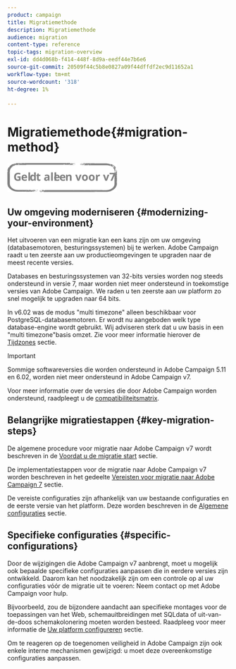 ```yaml
---
product: campaign
title: Migratiemethode
description: Migratiemethode
audience: migration
content-type: reference
topic-tags: migration-overview
exl-id: dd4d068b-f414-448f-8d9a-eedf44e7b6e6
source-git-commit: 20509f44c5b8e0827a09f44dffdf2ec9d11652a1
workflow-type: tm+mt
source-wordcount: '318'
ht-degree: 1%

---
```


# Migratiemethode{#migration-method}

![](../../assets/v7-only.svg)

## Uw omgeving moderniseren {#modernizing-your-environment}

Het uitvoeren van een migratie kan een kans zijn om uw omgeving (databasemotoren, besturingssystemen) bij te werken. Adobe Campaign raadt u ten zeerste aan uw productieomgevingen te upgraden naar de meest recente versies.

Databases en besturingssystemen van 32-bits versies worden nog steeds ondersteund in versie 7, maar worden niet meer ondersteund in toekomstige versies van Adobe Campaign. We raden u ten zeerste aan uw platform zo snel mogelijk te upgraden naar 64 bits.

In v6.02 was de modus &quot;multi timezone&quot; alleen beschikbaar voor PostgreSQL-databasemotoren. Er wordt nu aangeboden welk type database-engine wordt gebruikt. Wij adviseren sterk dat u uw basis in een &quot;multi timezone&quot;basis omzet. Zie voor meer informatie hierover de [Tijdzones](../../migration/using/general-configurations.md#time-zones) sectie.

>[!IMPORTANT]
>
>Sommige softwareversies die worden ondersteund in Adobe Campaign 5.11 en 6.02, worden niet meer ondersteund in Adobe Campaign v7.
>
>Voor meer informatie over de versies die door Adobe Campaign worden ondersteund, raadpleegt u de [compatibiliteitsmatrix](../../rn/using/compatibility-matrix.md).

## Belangrijke migratiestappen {#key-migration-steps}

De algemene procedure voor migratie naar Adobe Campaign v7 wordt beschreven in de [Voordat u de migratie start](../../migration/using/before-starting-migration.md) sectie.

De implementatiestappen voor de migratie naar Adobe Campaign v7 worden beschreven in het gedeelte [Vereisten voor migratie naar Adobe Campaign 7](../../migration/using/prerequisites-for-migration-to-adobe-campaign-7.md) sectie.

De vereiste configuraties zijn afhankelijk van uw bestaande configuraties en de eerste versie van het platform. Deze worden beschreven in de [Algemene configuraties](../../migration/using/general-configurations.md) sectie.

## Specifieke configuraties {#specific-configurations}

Door de wijzigingen die Adobe Campaign v7 aanbrengt, moet u mogelijk ook bepaalde specifieke configuraties aanpassen die in eerdere versies zijn ontwikkeld. Daarom kan het noodzakelijk zijn om een controle op al uw configuraties vóór de migratie uit te voeren: Neem contact op met Adobe Campaign voor hulp.

Bijvoorbeeld, zou de bijzondere aandacht aan specifieke montages voor de toepassingen van het Web, schemauitbreidingen met SQLdata of uit-van-de-doos schemakolonering moeten worden besteed. Raadpleeg voor meer informatie de [Uw platform configureren](../../migration/using/configuring-your-platform.md) sectie.

Om te reageren op de toegenomen veiligheid in Adobe Campaign zijn ook enkele interne mechanismen gewijzigd: u moet deze overeenkomstige configuraties aanpassen.
